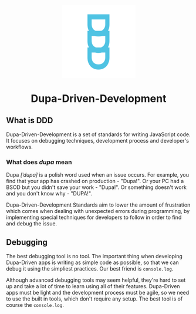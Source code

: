 <p align="center">
  <img src="ddd.png" align="center" alt="logo" width="200px" />
</p>
<h1 align="center">Dupa-Driven-Development</h1>

## What is DDD

Dupa-Driven-Development is a set of standards for writing JavaScript code. It focuses on debugging techniques, development process and developer's workflows.

### What does *dupa* mean

Dupa *[ˈdupa]* is a polish word used when an issue occurs. For example, you find that your app has crashed on production - "Dupa!". Or your PC had a BSOD but you didn't save your work - "Dupa!". Or something doesn't work and you don't know why - "DUPA!".

Dupa-Driven-Development Standards aim to lower the amount of frustration which comes when dealing with unexpected errors during programming, by implementing special techniques for developers to follow in order to find and debug the issue. 

## Debugging

The best debugging tool is no tool. The important thing when developing Dupa-Driven apps is writing as simple code as possible, so that we can debug it using the simpliest practices. Our best friend is `console.log`.

Although advanced debugging tools may seem helpful, they're hard to set up and take a lot of time to learn using all of their features. Dupa-Driven apps must be light and the development process must be agile, so we need to use the built in tools, which don't require any setup. The best tool is of course the `console.log`.
